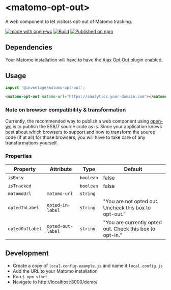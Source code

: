 # \<matomo-opt-out>

A web component to let visitors opt-out of Matomo tracking.

[![made with open-wc](https://img.shields.io/badge/made%20with-open--wc-%23217ff9?style=flat-square)](https://open-wc.org)
[![Build](https://img.shields.io/github/workflow/status/inventage/matomo-opt-out/Node.js%20CI?style=flat-square)](https://github.com/inventage/matomo-opt-out/actions?query=workflow%3A"Node.js%20CI")
[![Published on npm](https://img.shields.io/npm/v/@inventage/matomo-opt-out?style=flat-square)](https://www.npmjs.com/package/@inventage/matomo-opt-out)

## Dependencies

Your Matomo installation will have to have the [Ajax Opt Out] plugin enabled.

## Usage

```js
import '@inventage/matomo-opt-out';
```

```html
<matomo-opt-out matomo-url="https://analytics.your-domain.com"></matomo-opt-out>
```

### Note on browser compatibility & transformation

Currently, the recommended way to publish a web component using [open-wc] is to publish the ES6/7 source code as is. 
Since your application knows best about which browsers to support and how to transform the source code (if at all)
for those browsers, you will have to take care of any transformations yourself.

### Properties

| Property        | Attribute         | Type      | Default                                                  |
| --------------- | ----------------- | --------- | -------------------------------------------------------- |
| `isBusy`        |                   | `boolean` | false                                                    |
| `isTracked`     |                   | `boolean` | false                                                    |
| `matomoUrl`     | `matomo-url`      | `string`  |                                                          |
| `optedInLabel`  | `opted-in-label`  | `string`  | "You are not opted out. Uncheck this box to opt-out."    |
| `optedOutLabel` | `opted-out-label` | `string`  | "You are currently opted out. Check this box to opt-in." |

## Development

- Create a copy of `local.config-example.js` and name it `local.config.js`
- Add the URL to your Matomo installation
- Run `$ npm start`
- Navigate to http://localhost:8000/demo/

[ajax opt out]: https://plugins.matomo.org/AjaxOptOut
[lit-element]: https://lit-element.polymer-project.org/
[lit-html]: https://lit-html.polymer-project.org/
[open-wc]: https://open-wc.org
